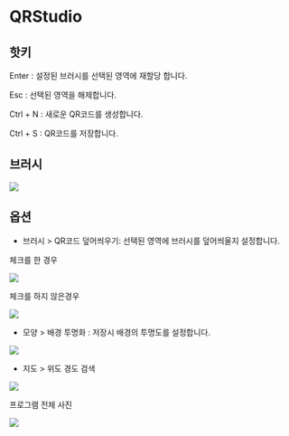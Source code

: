 # QRStudio

핫키
--------
Enter : 설정된 브러시를 선택된 영역에 재할당 합니다.

Esc : 선택된 영역을 해제합니다.

Ctrl + N : 새로운 QR코드를 생성합니다.

Ctrl + S : QR코드를 저장합니다.

브러시
--------
![](http://cafeptthumb4.phinf.naver.net/20160602_158/dmsud12156_1464877139253WsyDx_PNG/%A4%BB%A4%BC%A4%BA.png?type=w740)

옵션
--------
- 브러시 > QR코드 덮어씌우기: 선택된 영역에 브러시를 덮어씌울지 설정합니다.



체크를 한 경우

![](http://cafeptthumb3.phinf.naver.net/20160602_190/dmsud12156_146487630757551ajh_PNG/1.png?type=w740)



체크를 하지 않은경우

![](http://cafeptthumb4.phinf.naver.net/20160602_12/dmsud12156_14648763076781GPrd_PNG/2.png?type=w740)



- 모양 > 배경 투명화 : 저장시 배경의 투명도를 설정합니다.

![](http://cafeptthumb3.phinf.naver.net/20160602_244/dmsud12156_14648764936379cLDw_PNG/czxc.png?type=w740)



- 지도 > 위도 경도 검색

![](http://cafeptthumb4.phinf.naver.net/20160602_300/dmsud12156_1464876749363FXsCh_PNG/1.png?type=w740)


프로그램 전체 사진

![](http://postfiles3.naver.net/MjAxNjEwMjBfMTMz/MDAxNDc2ODkyMjc5Njc4.fEGPbPKUlpSYWLqoSzZFSjJX9tyuRtxI_x_3X_RLXMQg.Fo2Wu-HXIWkvbYBpDYyuX309bF5Vz-buFT37F95C1Qkg.PNG.dmsud12156/sc.png?type=w1)
